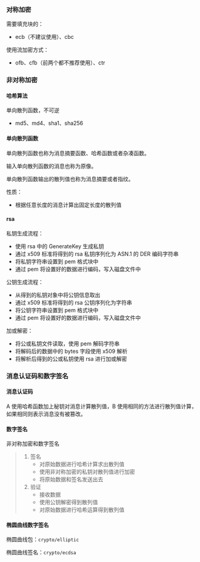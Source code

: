 ### 对称加密

需要填充块的：

- ecb（不建议使用）、cbc

使用流加密方式：

- ofb、cfb（前两个都不推荐使用）、ctr

### 非对称加密

#### 哈希算法

单向散列函数，不可逆

- md5、md4、sha1、sha256

#### 单向散列函数

单向散列函数也称为消息摘要函数、哈希函数或者杂凑函数。

输入单向散列函数的消息也称为原像。

单向散列函数输出的散列值也称为消息摘要或者指纹。

性质：

- 根据任意长度的消息计算出固定长度的散列值

#### rsa

私钥生成流程：

- 使用 rsa 中的 GenerateKey 生成私钥
- 通过 x509 标准将得到的 rsa 私钥序列化为 ASN.1 的 DER 编码字符串
- 将私钥字符串设置到 pem 格式块中
- 通过 pem 将设置好的数据进行编码，写入磁盘文件中

公钥生成流程：

- 从得到的私钥对象中将公钥信息取出
- 通过 x509 标准将得到的 rsa 公钥序列化为字符串
- 将公钥字符串设置到 pem 格式块中
- 通过 pem 将设置好的数据进行编码，写入磁盘文件中

加或解密：

- 将公或私钥文件读取，使用 pem 解码字符串
- 将解码后的数据中的 bytes 字段使用 x509 解析
- 将解析后得到的公或私钥使用 rsa 进行加或解密

### 消息认证码和数字签名

#### 消息认证码

A 使用哈希函数加上秘钥对消息计算散列值，B 使用相同的方法进行散列值计算，如果相同则表示消息没有被篡改。

#### 数字签名

非对称加密和数字签名

> 1. 签名
>    - 对原始数据进行哈希计算求出散列值
>    - 使用非对称加密的私钥对散列值进行加密
>    - 将原始数据和签名发送出去
> 2. 验证
>    - 接收数据
>    - 使用公钥解密得到散列值
>    - 对原始数据进行哈希运算得到散列值

#### 椭圆曲线数字签名

椭圆曲线包：`crypto/elliptic`

椭圆曲线签名：`crypto/ecdsa`